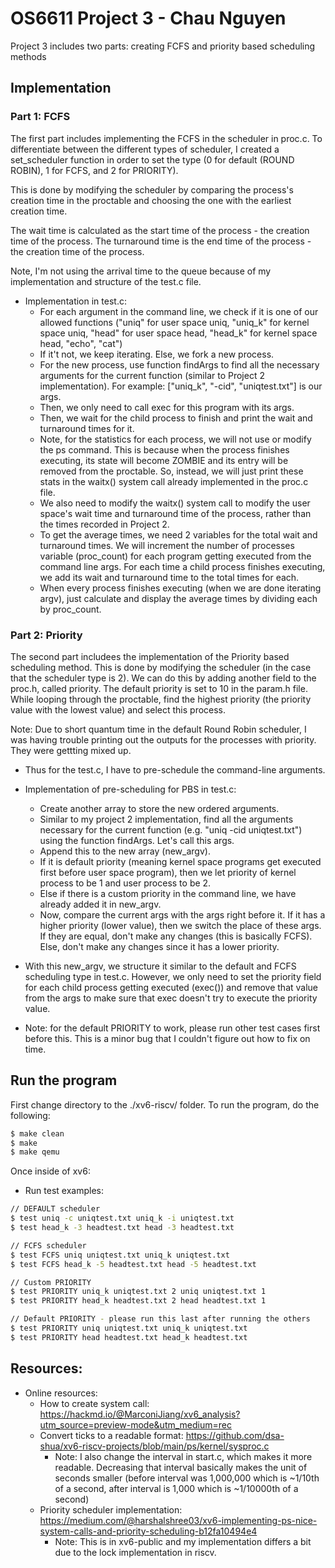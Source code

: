 # OS6611 Project 3 - Chau Nguyen 

Project 3 includes two parts: creating FCFS and priority based scheduling methods 

## Implementation
### Part 1: FCFS

The first part includes implementing the FCFS in the scheduler in proc.c. To differentiate between the different types of scheduler, I created a set_scheduler function in order to set the type (0 for default (ROUND ROBIN), 1 for FCFS, and 2 for PRIORITY). 

This is done by modifying the scheduler by comparing the process's creation time in the proctable and choosing the one with the earliest creation time. 

The wait time is calculated as the start time of the process - the creation time of the process.
The turnaround time is the end time of the process - the creation time of the process. 

Note, I'm not using the arrival time to the queue because of my implementation and structure of the test.c file. 

- Implementation in test.c:
    - For each argument in the command line, we check if it is one of our allowed functions ("uniq" for user space uniq, "uniq_k" for kernel space uniq, "head" for user space head, "head_k" for kernel space head, "echo", "cat")
    - If it't not, we keep iterating. Else, we fork a new process. 
    - For the new process, use function findArgs to find all the necessary arguments for the current function (similar to Project 2 implementation). For example: ["uniq_k", "-cid", "uniqtest.txt"] is our args.
    - Then, we only need to call exec for this program with its args.
    - Then, we wait for the child process to finish and print the wait and turnaround times for it. 
    - Note, for the statistics for each process, we will not use or modify the ps command. This is because when the process finishes executing, its state will become ZOMBIE and its entry will be removed from the proctable. So, instead, we will just print these stats in the waitx() system call already implemented in the proc.c file. 
    - We also need to modify the waitx() system call to modify the user space's wait time and turnaround time of the process, rather than the times recorded in Project 2. 
    - To get the average times, we need 2 variables for the total wait and turnaround times. We will increment the number of processes variable (proc_count) for each program getting executed from the command line args. For each time a child process finishes executing, we add its wait and turnaround time to the total times for each. 
    - When every process finishes executing (when we are done iterating argv), just calculate and display the average times by dividing each by  proc_count. 

### Part 2: Priority 

The second part includees the implementation of the Priority based scheduling method. This is done by modifying the scheduler (in the case that the scheduler type is 2). We can do this by adding another field to the proc.h, called priority. The default priority is set to 10 in the param.h file. While looping through the proctable, find the highest priority (the priority value with the lowest value) and select this process. 

Note: Due to short quantum time in the default Round Robin scheduler, I was having trouble printing out the outputs for the processes with priority. They were gettting mixed up. 
- Thus for the test.c, I have to pre-schedule the command-line arguments. 
- Implementation of pre-scheduling for PBS in test.c:
    - Create another array to store the new ordered arguments.
    - Similar to my project 2 implementation, find all the arguments necessary for the current function (e.g. "uniq -cid uniqtest.txt") using the function findArgs. Let's call this args. 
    - Append this to the new array (new_argv).
    - If it is default priority (meaning kernel space programs get executed first before user space program), then we let priority of kernel process to be 1 and user process to be 2.
    - Else if there is a custom priority in the command line, we have already added it in new_argv.
    - Now, compare the current args with the args right before it. If it has a higher priority (lower value), then we switch the place of these args. If they are equal, don't make any changes (this is basically FCFS). Else, don't make any changes since it has a lower priority. 
- With this new_argv, we structure it similar to the default and FCFS scheduling type in test.c. However, we only need to set the priority field for each child process getting executed (exec()) and remove that value from the args to make sure that exec doesn't try to execute the priority value. 

- Note: for the default PRIORITY to work, please run other test cases first before this. This is a minor bug that I couldn't figure out how to fix on time. 

## Run the program

First change directory to the ./xv6-riscv/ folder. To run the program, do the following:

```bash
$ make clean
$ make
$ make qemu
```

Once inside of xv6:
- Run test examples:
```bash
// DEFAULT scheduler 
$ test uniq -c uniqtest.txt uniq_k -i uniqtest.txt
$ test head_k -3 headtest.txt head -3 headtest.txt

// FCFS scheduler 
$ test FCFS uniq uniqtest.txt uniq_k uniqtest.txt
$ test FCFS head_k -5 headtest.txt head -5 headtest.txt

// Custom PRIORITY 
$ test PRIORITY uniq_k uniqtest.txt 2 uniq uniqtest.txt 1
$ test PRIORITY head_k headtest.txt 2 head headtest.txt 1

// Default PRIORITY - please run this last after running the others 
$ test PRIORITY uniq uniqtest.txt uniq_k uniqtest.txt
$ test PRIORITY head headtest.txt head_k headtest.txt
```

## Resources:

- Online resources: 
  - How to create system call: https://hackmd.io/@MarconiJiang/xv6_analysis?utm_source=preview-mode&utm_medium=rec
  - Convert ticks to a readable format: https://github.com/dsa-shua/xv6-riscv-projects/blob/main/ps/kernel/sysproc.c
    - Note: I also change the interval in start.c, which makes it more readable. Decreasing that interval basically makes the unit of seconds smaller (before interval was 1,000,000 which is ~1/10th of a second, after interval is 1,000 which is ~1/10000th of a second)
  - Priority scheduler implementation: https://medium.com/@harshalshree03/xv6-implementing-ps-nice-system-calls-and-priority-scheduling-b12fa10494e4
    - Note: This is in xv6-public and my implementation differs a bit due to the lock implementation in riscv.
